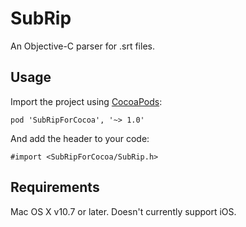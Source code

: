 SubRip
======

An Objective-C parser for .srt files.

Usage
-----

Import the project using [CocoaPods](http://www.cocoapods.org):

    pod 'SubRipForCocoa', '~> 1.0'

And add the header to your code:

    #import <SubRipForCocoa/SubRip.h>


Requirements
-------------

Mac OS X v10.7 or later. Doesn't currently support iOS.
